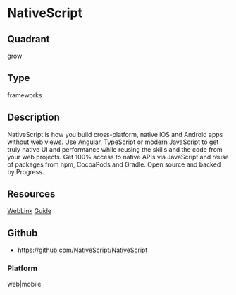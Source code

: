 # NativeScript

## Quadrant
grow

## Type
frameworks

## Description
NativeScript is how you build cross-platform, native iOS and Android apps without web views. Use Angular, TypeScript or modern JavaScript to get truly native UI and performance while reusing the skills and the code from your web projects. Get 100% access to native APIs via JavaScript and reuse of packages from npm, CocoaPods and Gradle. Open source and backed by Progress.

## Resources
[WebLink](https://www.nativescript.org/)
[Guide](https://docs.nativescript.org/)

## Github
* https://github.com/NativeScript/NativeScript

### Platform
web|mobile
